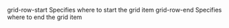grid-row-start
    Specifies where to start the grid item
grid-row-end
    Specifies where to end the grid item
